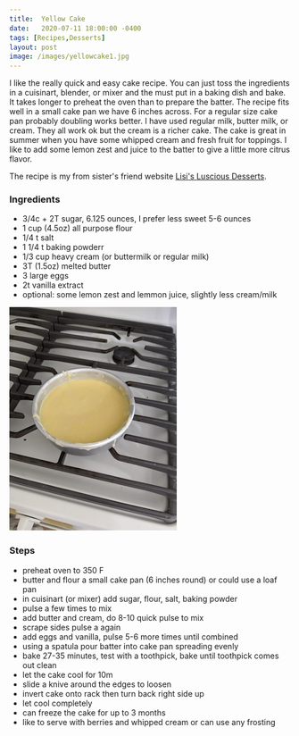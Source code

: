 ```yaml
---
title:  Yellow Cake
date:   2020-07-11 18:00:00 -0400
tags: [Recipes,Desserts]
layout: post
image: /images/yellowcake1.jpg
---
```

I like the really quick and easy cake recipe.  You can just toss the ingredients in a cuisinart, blender, or mixer and the must put in a
baking dish and bake.  It takes longer to preheat the oven than to
prepare the batter.  The recipe fits well in a small cake pan we have
6 inches across.  For a regular size cake pan probably doubling works
better.  I have used regular milk, butter milk, or cream.  They all
work ok but the cream is a richer cake.  The cake is great in summer
when you have some whipped cream and fresh fruit for toppings.  I like
to add some lemon zest and juice to the batter to give a little more
citrus flavor.  

The recipe is my from sister's friend website [Lisi's Luscious Desserts](https://lldesserts.com/yellow-cake/).

### Ingredients
- 3/4c + 2T sugar, 6.125 ounces, I prefer less sweet 5-6 ounces
- 1 cup (4.5oz) all purpose flour
- 1/4 t salt
- 1 1/4 t baking powderr
- 1/3 cup heavy cream (or buttermilk or regular milk)
- 3T (1.5oz) melted butter
- 3 large eggs
- 2t vanilla extract
- optional: some lemon zest and lemmon juice, slightly less cream/milk

![batter in pan](/images/yellowcake2.jpg)
### Steps
- preheat oven to 350 F
- butter and flour a small cake pan (6 inches round) or could use a loaf pan
- in cuisinart (or mixer) add sugar, flour, salt, baking powder
- pulse a few times to mix
- add butter and cream, do 8-10 quick pulse to mix
- scrape sides pulse a again
- add eggs and vanilla, pulse 5-6 more times until combined
- using a spatula pour batter into cake pan spreading evenly
- bake 27-35 minutes, test with a toothpick, bake until toothpick comes out clean
- let the cake cool for 10m
- slide a knive around the edges to loosen
- invert cake onto rack then turn back right side up
- let cool completely
- can freeze the cake for up to 3 months
- like to serve with berries and whipped cream or can use any frosting
